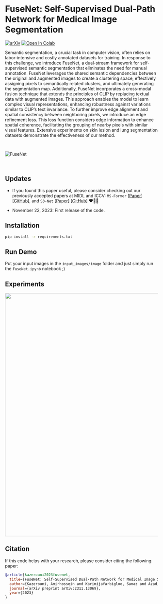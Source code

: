 # FuseNet: Self-Supervised Dual-Path Network for Medical Image Segmentation 

[![arXiv](https://img.shields.io/badge/arXiv-2311.13069-b31b1b.svg)](https://arxiv.org/abs/2311.13069) [![Open In Colab](https://colab.research.google.com/assets/colab-badge.svg)](https://colab.research.google.com/github/mindflow-institue/FuseNet/blob/main/FuseNet_colab.ipynb)


Semantic segmentation, a crucial task in computer vision, often relies on labor-intensive and costly annotated datasets for training. In response to this challenge, we introduce FuseNet, a dual-stream framework for self-supervised semantic segmentation that eliminates the need for manual annotation. FuseNet leverages the shared semantic dependencies between the original and augmented images to create a clustering space, effectively assigning pixels to semantically related clusters, and ultimately generating the segmentation map. Additionally, FuseNet incorporates a cross-modal fusion technique that extends the principles of CLIP by replacing textual data with augmented images. This approach enables the model to learn complex visual representations, enhancing robustness against variations similar to CLIP’s text invariance. To further improve edge alignment and spatial consistency between neighboring pixels, we introduce an edge refinement loss. This loss function considers edge information to enhance spatial coherence, facilitating the grouping of nearby pixels with similar visual features. Extensive experiments on skin lesion and lung segmentation datasets demonstrate the effectiveness of our method.

<br>

![FuseNet](https://github.com/xmindflow/FuseNet/assets/61879630/79338d04-51f2-475d-8c16-eb5b6323a2aa)

<br>



## Updates
- If you found this paper useful, please consider checking out our previously accepted papers at MIDL and ICCV:
`MS-Former` [[Paper](https://openreview.net/forum?id=pp2raGSU3Wx)] [[GitHub](https://github.com/mindflow-institue/MS-Former)], and `S3-Net` [[Paper](https://openreview.net/forum?id=pp2raGSU3Wx)] [[GitHub](https://github.com/mindflow-institue/MS-Former)] ♥️✌🏻

- November 22, 2023: First release of the code.

## Installation

```bash
pip install -r requirements.txt
```

## Run Demo
Put your input images in the ```input_images/image``` folder and just simply run the ```FuseNet.ipynb``` notebook ;)

## Experiments

<p align="center">
  <img src="https://github.com/xmindflow/FuseNet/assets/61879630/c2b95eaf-3840-45b2-aeac-79446bee3e35" width="800">
</p>


## Citation
If this code helps with your research, please consider citing the following paper:
</br>

```bibtex
@article{kazerouni2023fusenet,
  title={FuseNet: Self-Supervised Dual-Path Network for Medical Image Segmentation},
  author={Kazerouni, Amirhossein and Karimijafarbigloo, Sanaz and Azad, Reza and Velichko, Yury and Bagci, Ulas and Merhof, Dorit},
  journal={arXiv preprint arXiv:2311.13069},
  year={2023}
}
```
